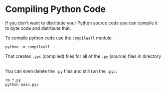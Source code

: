 # Compiling Python Code

If you don't want to distribute your Python source code you can
compile it to byte code and distribute that.

To compile python code use the `compileall` module:

	python -m compileall .

That creates `.pyc` (compiled) files for all of the `.py` (source)
files in directory `.`.

You can even delete the `.py` filea and still run the `.pyc`:

	rm *.py
	python main.pyc




